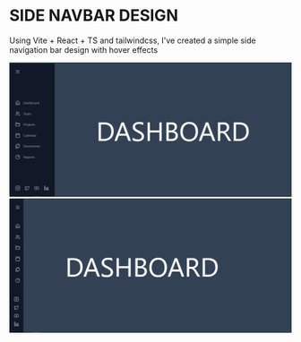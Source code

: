 # SIDE NAVBAR DESIGN 

Using Vite + React + TS and tailwindcss, I've created a simple side navigation bar design with hover effects 

![output1](imgs/img1.PNG)
![output2](imgs/img2.PNG)